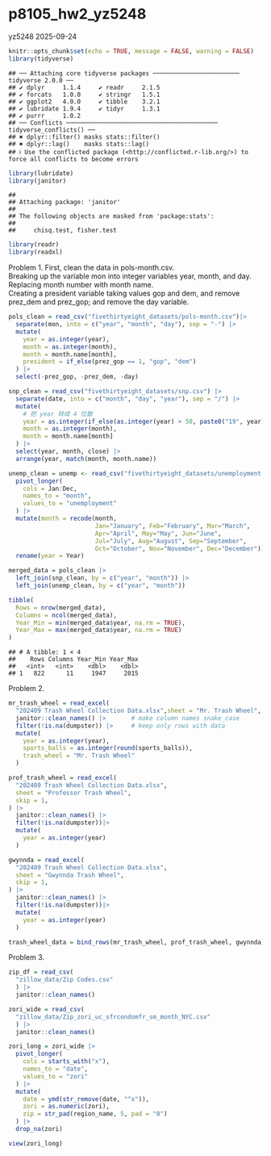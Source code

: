 p8105_hw2_yz5248
================
yz5248
2025-09-24

``` r
knitr::opts_chunk$set(echo = TRUE, message = FALSE, warning = FALSE)
library(tidyverse)
```

    ## ── Attaching core tidyverse packages ──────────────────────── tidyverse 2.0.0 ──
    ## ✔ dplyr     1.1.4     ✔ readr     2.1.5
    ## ✔ forcats   1.0.0     ✔ stringr   1.5.1
    ## ✔ ggplot2   4.0.0     ✔ tibble    3.2.1
    ## ✔ lubridate 1.9.4     ✔ tidyr     1.3.1
    ## ✔ purrr     1.0.2     
    ## ── Conflicts ────────────────────────────────────────── tidyverse_conflicts() ──
    ## ✖ dplyr::filter() masks stats::filter()
    ## ✖ dplyr::lag()    masks stats::lag()
    ## ℹ Use the conflicted package (<http://conflicted.r-lib.org/>) to force all conflicts to become errors

``` r
library(lubridate)
library(janitor)
```

    ## 
    ## Attaching package: 'janitor'
    ## 
    ## The following objects are masked from 'package:stats':
    ## 
    ##     chisq.test, fisher.test

``` r
library(readr)
library(readxl)
```

Problem 1. First, clean the data in pols-month.csv.  
Breaking up the variable mon into integer variables year, month, and
day.  
Replacing month number with month name.  
Creating a president variable taking values gop and dem, and remove
prez_dem and prez_gop; and remove the day variable.

``` r
pols_clean = read_csv("fivethirtyeight_datasets/pols-month.csv")|>
  separate(mon, into = c("year", "month", "day"), sep = "-") |>
  mutate(
    year = as.integer(year),
    month = as.integer(month),
    month = month.name[month],
    president = if_else(prez_gop == 1, "gop", "dem")
  ) |>
  select(-prez_gop, -prez_dem, -day)
```

``` r
snp_clean = read_csv("fivethirtyeight_datasets/snp.csv") |>
  separate(date, into = c("month", "day", "year"), sep = "/") |> 
  mutate(
    # 把 year 转成 4 位数
    year = as.integer(if_else(as.integer(year) > 50, paste0("19", year), paste0("20", year))),
    month = as.integer(month),
    month = month.name[month]
  ) |>
  select(year, month, close) |>
  arrange(year, match(month, month.name))
```

``` r
unemp_clean = unemp <- read_csv("fivethirtyeight_datasets/unemployment.csv")|>
  pivot_longer(
    cols = Jan:Dec,
    names_to = "month",
    values_to = "unemployment"
  ) |>
  mutate(month = recode(month,
                        Jan="January", Feb="February", Mar="March",
                        Apr="April", May="May", Jun="June",
                        Jul="July", Aug="August", Sep="September",
                        Oct="October", Nov="November", Dec="December")) |>
  rename(year = Year)
```

``` r
merged_data = pols_clean |>
  left_join(snp_clean, by = c("year", "month")) |>
  left_join(unemp_clean, by = c("year", "month"))

tibble(
  Rows = nrow(merged_data),
  Columns = ncol(merged_data),
  Year_Min = min(merged_data$year, na.rm = TRUE),
  Year_Max = max(merged_data$year, na.rm = TRUE)
)
```

    ## # A tibble: 1 × 4
    ##    Rows Columns Year_Min Year_Max
    ##   <int>   <int>    <dbl>    <dbl>
    ## 1   822      11     1947     2015

Problem 2.

``` r
mr_trash_wheel = read_excel(
  "202409 Trash Wheel Collection Data.xlsx",sheet = "Mr. Trash Wheel", skip = 1) |>
  janitor::clean_names() |>       # make column names snake_case
  filter(!is.na(dumpster)) |>     # keep only rows with data
  mutate(
    year = as.integer(year),
    sports_balls = as.integer(round(sports_balls)),
    trash_wheel = "Mr. Trash Wheel"
  )
```

``` r
prof_trash_wheel = read_excel(
  "202409 Trash Wheel Collection Data.xlsx",
  sheet = "Professor Trash Wheel",
  skip = 1,
) |>
  janitor::clean_names() |>
  filter(!is.na(dumpster))|>
  mutate(
    year = as.integer(year)
  )

gwynnda = read_excel(
  "202409 Trash Wheel Collection Data.xlsx",
  sheet = "Gwynnda Trash Wheel",
  skip = 1,
) |>
  janitor::clean_names() |>
  filter(!is.na(dumpster))|>
  mutate(
    year = as.integer(year)
  )

trash_wheel_data = bind_rows(mr_trash_wheel, prof_trash_wheel, gwynnda)
```

Problem 3.

``` r
zip_df = read_csv(
  "zillow_data/Zip Codes.csv"
  ) |> 
  janitor::clean_names()

zori_wide = read_csv(
  "zillow_data/Zip_zori_uc_sfrcondomfr_sm_month_NYC.csv"
  ) |> 
  janitor::clean_names()
```

``` r
zori_long = zori_wide |>
  pivot_longer(
    cols = starts_with("x"),  
    names_to = "date",
    values_to = "zori"
  ) |>
  mutate(
    date = ymd(str_remove(date, "^x")),  
    zori = as.numeric(zori),
    zip = str_pad(region_name, 5, pad = "0")  
  ) |>
  drop_na(zori)

view(zori_long)
```
